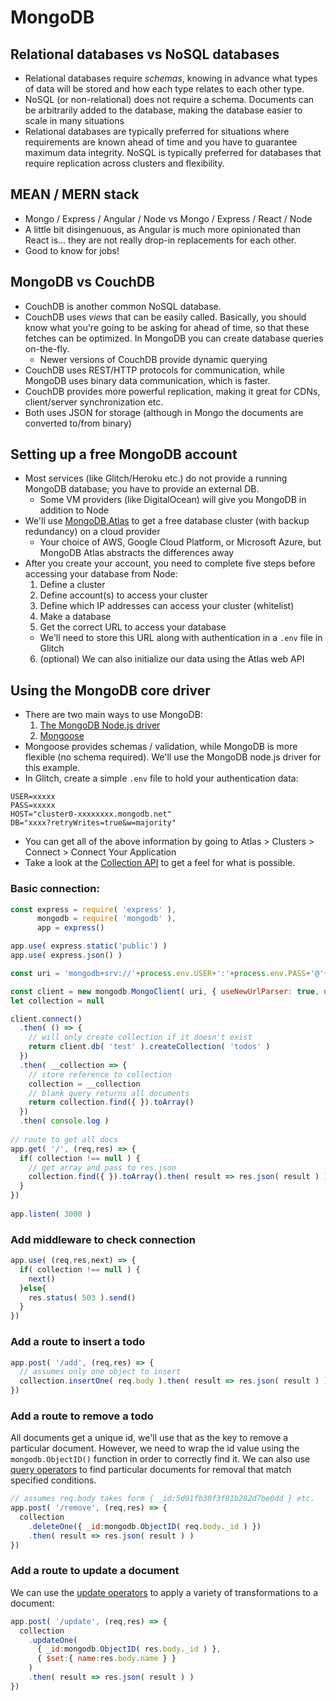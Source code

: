 # MongoDB

## Relational databases vs NoSQL databases
  - Relational databases require *schemas*, knowing in advance what types of data will be stored and how each type relates to each other type.
  - NoSQL (or non-relational) does not require a schema. Documents can be arbitrarily added to the database, making the database easier to scale in many situations
  - Relational databases are typically preferred for situations where requirements are known ahead of time and you have to guarantee maximum data integrity. NoSQL is typically preferred for databases that require replication across clusters and flexibility.

## MEAN / MERN stack
  - Mongo / Express / Angular / Node vs Mongo / Express / React / Node
  - A little bit disingenuous, as Angular is much more opinionated than React is... they are not really drop-in replacements for each other.
  - Good to know for jobs!
  
## MongoDB vs CouchDB

  - CouchDB is another common NoSQL database.
  - CouchDB uses *views* that can be easily called. Basically, you should know what you're going to be asking for ahead of time, so that these fetches can be optimized. In MongoDB you can create database queries on-the-fly.
    - Newer versions of CouchDB provide dynamic querying
  - CouchDB uses REST/HTTP protocols for communication, while MongoDB uses binary data communication, which is faster.
  - CouchDB provides more powerful replication, making it great for CDNs, client/server synchronization etc.
  - Both uses JSON for storage (although in Mongo the documents are converted to/from binary)

## Setting up a free MongoDB account
  - Most services (like Glitch/Heroku etc.) do not provide a running MongoDB database; you have to provide an external DB.
    - Some VM providers (like DigitalOcean) will give you MongoDB in addition to Node
  - We'll use [MongoDB.Atlas](https://www.mongodb.com/download-center) to get a free database cluster (with backup redundancy) on a cloud provider
    - Your choice of AWS, Google Cloud Platform, or Microsoft Azure, but MongoDB Atlas abstracts the differences away
  - After you create your account, you need to complete five steps before accessing your database from Node:
    1. Define a cluster
    2. Define account(s) to access your cluster
    3. Define which IP addresses can access your cluster (whitelist)
    4. Make a database
    5. Get the correct URL to access your database
      - We'll need to store this URL along with authentication in a `.env` file in Glitch
    6. (optional) We can also initialize our data using the Atlas web API
    
## Using the MongoDB core driver
  - There are two main ways to use MongoDB:
    1. [The MongoDB Node.js driver](https://github.com/mongodb/node-mongodb-native)
    2. [Mongoose](https://mongoosejs.com)
  - Mongoose provides schemas / validation, while MongoDB is more flexible (no schema required). We'll use the MongoDB node.js driver for this example.
  - In Glitch, create a simple `.env` file to hold your authentication data:
```
USER=xxxxx
PASS=xxxxx
HOST="cluster0-xxxxxxxx.mongodb.net"
DB="xxxx?retryWrites=true&w=majority"
```
  - You can get all of the above information by going to Atlas > Clusters > Connect > Connect Your Application
  - Take a look at the [Collection API](http://mongodb.github.io/node-mongodb-native/3.3/api/Collection.html) to get
    a feel for what is possible.  
  
### Basic connection:
```js
const express = require( 'express' ),
      mongodb = require( 'mongodb' ),
      app = express()

app.use( express.static('public') )
app.use( express.json() )

const uri = 'mongodb+srv://'+process.env.USER+':'+process.env.PASS+'@'+process.env.HOST+'/'+process.env.DB

const client = new mongodb.MongoClient( uri, { useNewUrlParser: true, useUnifiedTopology:true })
let collection = null

client.connect()
  .then( () => {
    // will only create collection if it doesn't exist
    return client.db( 'test' ).createCollection( 'todos' )
  })
  .then( __collection => {
    // store reference to collection
    collection = __collection
    // blank query returns all documents
    return collection.find({ }).toArray()
  })
  .then( console.log )
  
// route to get all docs
app.get( '/', (req,res) => {
  if( collection !== null ) {
    // get array and pass to res.json
    collection.find({ }).toArray().then( result => res.json( result ) )
  }
})
  
app.listen( 3000 )
```

### Add middleware to check connection
```js
app.use( (req,res,next) => {
  if( collection !== null ) {
    next()
  }else{
    res.status( 503 ).send()
  }
})
````
### Add a route to insert a todo

```js
app.post( '/add', (req,res) => {
  // assumes only one object to insert
  collection.insertOne( req.body ).then( result => res.json( result ) )
})
```

### Add a route to remove a todo
All documents get a unique id, we'll use that as the key to remove a particular document. However, we
need to wrap the id value using the `mongodb.ObjectID()` function in order to correctly find it. We can also
use [query operators](https://docs.mongodb.com/manual/reference/operator/query/#query-selectors) to find
particular documents for removal that match specified conditions.

```js
// assumes req.body takes form { _id:5d91fb30f3f81b282d7be0dd } etc.
app.post( '/remove', (req,res) => {
  collection
    .deleteOne({ _id:mongodb.ObjectID( req.body._id ) })
    .then( result => res.json( result ) )
})
```

### Add a route to update a document
We can use the [update operators](http://mongodb.github.io/node-mongodb-native/3.3/api/Collection.html) to apply a variety of transformations to a document:

```js
app.post( '/update', (req,res) => {
  collection
    .updateOne(
      { _id:mongodb.ObjectID( res.body._id ) },
      { $set:{ name:res.body.name } }
    )
    .then( result => res.json( result ) )
})
```
